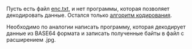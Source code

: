 Пусть есть файл [enc.txt](src/com/lexach/NetCracker/IOStreams/IOHomework/enc.txt), и нет программы, которая позволяет 
декодировать данные. Остался только [алгоритм кодирования](src/com/lexach/NetCracker/IOStreams/IOHomework/Encoder.java).

Необходимо по аналогии написать программу, которая декодирует данные из BASE64 формата и записать полученные байты в файл с расширением .jpg.